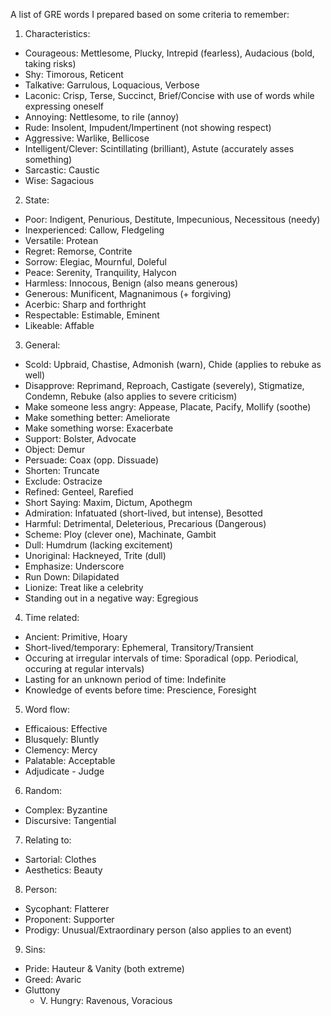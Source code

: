 A list of GRE words I prepared based on some criteria to remember:

1) Characteristics:
- Courageous: Mettlesome, Plucky, Intrepid (fearless), Audacious (bold, taking risks)
- Shy: Timorous, Reticent
- Talkative: Garrulous, Loquacious, Verbose
- Laconic: Crisp, Terse, Succinct, Brief/Concise with use of words while expressing oneself
- Annoying: Nettlesome, to rile (annoy)
- Rude: Insolent, Impudent/Impertinent (not showing respect)
- Aggressive: Warlike, Bellicose
- Intelligent/Clever: Scintillating (brilliant), Astute (accurately asses something)
- Sarcastic: Caustic
- Wise: Sagacious

2) State:
- Poor: Indigent, Penurious, Destitute, Impecunious, Necessitous (needy)
- Inexperienced: Callow, Fledgeling
- Versatile: Protean
- Regret: Remorse, Contrite
- Sorrow: Elegiac, Mournful, Doleful
- Peace: Serenity, Tranquility, Halycon
- Harmless: Innocous, Benign (also means generous)
- Generous: Munificent, Magnanimous (+ forgiving)
- Acerbic: Sharp and forthright
- Respectable: Estimable, Eminent
- Likeable: Affable

3) General:
- Scold: Upbraid, Chastise, Admonish (warn), Chide (applies to rebuke as well)
- Disapprove: Reprimand, Reproach, Castigate (severely), Stigmatize, Condemn, Rebuke (also applies to severe criticism)
- Make someone less angry: Appease, Placate, Pacify, Mollify (soothe)
- Make something better: Ameliorate
- Make something worse: Exacerbate
- Support: Bolster, Advocate
- Object: Demur
- Persuade: Coax (opp. Dissuade)
- Shorten: Truncate
- Exclude: Ostracize
- Refined: Genteel, Rarefied
- Short Saying: Maxim, Dictum, Apothegm
- Admiration: Infatuated (short-lived, but intense), Besotted
- Harmful: Detrimental, Deleterious, Precarious (Dangerous)
- Scheme: Ploy (clever one), Machinate, Gambit
- Dull: Humdrum (lacking excitement)
- Unoriginal: Hackneyed, Trite (dull)
- Emphasize: Underscore
- Run Down: Dilapidated
- Lionize: Treat like a celebrity
- Standing out in a negative way: Egregious

4) Time related:
- Ancient: Primitive, Hoary
- Short-lived/temporary: Ephemeral, Transitory/Transient
- Occuring at irregular intervals of time: Sporadical (opp. Periodical, occuring at regular intervals)
- Lasting for an unknown period of time: Indefinite
- Knowledge of events before time: Prescience, Foresight

5) Word flow:
- Efficaious: Effective
- Blusquely: Bluntly
- Clemency: Mercy
- Palatable: Acceptable
- Adjudicate - Judge

6) Random:
- Complex: Byzantine
- Discursive: Tangential

7) Relating to:
- Sartorial: Clothes
- Aesthetics: Beauty

8) Person:
- Sycophant: Flatterer
- Proponent: Supporter
- Prodigy: Unusual/Extraordinary person (also applies to an event)

9) Sins: 
- Pride: Hauteur & Vanity (both extreme)
- Greed: Avaric
- Gluttony
  - V. Hungry: Ravenous, Voracious


